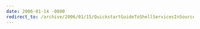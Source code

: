 ```yaml
---
date: 2006-01-14 -0800
redirect_to: /archive/2006/01/15/QuickstartGuideToShellServicesInSourceForge.aspx/
---
```

